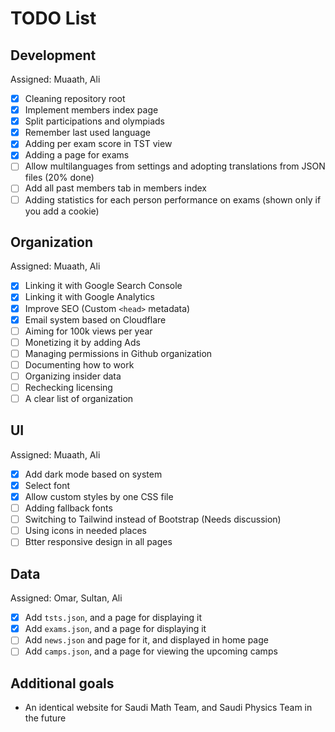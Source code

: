 # TODO List

## Development
Assigned: Muaath, Ali
- [x] Cleaning repository root
- [x] Implement members index page
- [x] Split participations and olympiads
- [x] Remember last used language
- [x] Adding per exam score in TST view
- [x] Adding a page for exams
- [ ] Allow multilanguages from settings and adopting translations from JSON files (20% done)
- [ ] Add all past members tab in members index
- [ ] Adding statistics for each person performance on exams (shown only if you add a cookie)

## Organization
Assigned: Muaath, Ali
- [x] Linking it with Google Search Console
- [x] Linking it with Google Analytics
- [x] Improve SEO (Custom `<head>` metadata)
- [x] Email system based on Cloudflare
- [ ] Aiming for 100k views per year
- [ ] Monetizing it by adding Ads
- [ ] Managing permissions in Github organization
- [ ] Documenting how to work
- [ ] Organizing insider data
- [ ] Rechecking licensing
- [ ] A clear list of organization

## UI
Assigned: Muaath, Ali
- [x] Add dark mode based on system
- [x] Select font
- [x] Allow custom styles by one CSS file
- [ ] Adding fallback fonts
- [ ] Switching to Tailwind instead of Bootstrap (Needs discussion)
- [ ] Using icons in needed places
- [ ] Btter responsive design in all pages

## Data
Assigned: Omar, Sultan, Ali
- [x] Add `tsts.json`, and a page for displaying it
- [x] Add `exams.json`, and a page for displaying it
- [ ] Add `news.json` and page for it, and displayed in home page
- [ ] Add `camps.json`, and a page for viewing the upcoming camps
     
## Additional goals
- An identical website for Saudi Math Team, and Saudi Physics Team in the future
